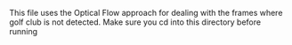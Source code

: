This file uses the Optical Flow approach for dealing with the frames where golf club is not detected. 
Make sure you cd into this directory before running
